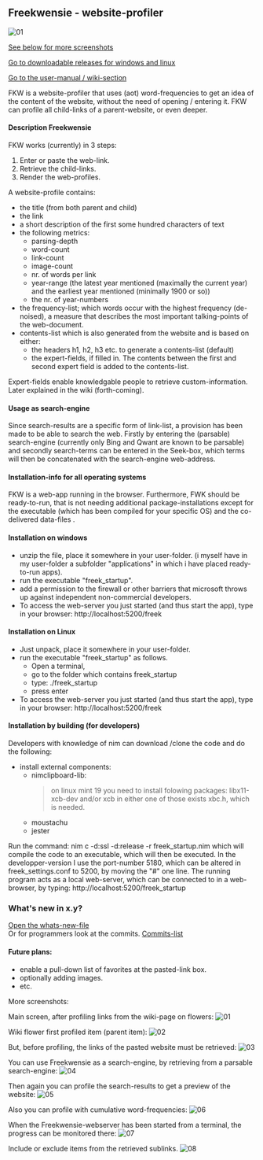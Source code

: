 ## Freekwensie - website-profiler

![01](mostfiles/pictures/01_wiki_flower_profiled.png)

[See below for more screenshots](#more-screenshots)

[Go to downloadable releases for windows and linux](https://github.com/some-avail/freekwensie/releases "Downloads for Freekwensie")

[Go to the user-manual / wiki-section](https://github.com/some-avail/freekwensie/wiki)

FKW is a website-profiler that uses (aot) word-frequencies to get an idea of the content of the website, without the need of opening / entering it. FKW can profile all child-links of a parent-website, or even deeper. 

#### Description Freekwensie

FKW works (currently) in 3 steps:
1. Enter or paste the web-link.
2. Retrieve the child-links.
3. Render the web-profiles.

A website-profile contains:
- the title (from both parent and child)
- the link
- a short description of the first some hundred characters of text
- the following metrics:
  - parsing-depth
  - word-count
  - link-count
  - image-count
  - nr. of words per link
  - year-range (the latest year mentioned (maximally the current year) and the earliest year mentioned (minimally 1900 or so))
  - the nr. of year-numbers 
- the frequency-list; which words occur with the highest frequency (de-noised), a measure that describes the most important talking-points of the web-document.
- contents-list which is also generated from the website and is based on either:
  - the headers h1, h2, h3 etc. to generate a contents-list (default)
  - the expert-fields, if filled in. The contents between the first and second expert field is added to the contents-list.

Expert-fields enable knowledgable people to retrieve custom-information. Later explained in the wiki (forth-coming).

#### Usage as search-engine
Since search-results are a specific form of link-list, a provision has been made to be able to search the web. Firstly by entering the (parsable) search-engine (currently only Bing and Qwant are known to be parsable) and secondly search-terms can be entered in the Seek-box, which terms will then be concatenated with the search-engine web-address.

#### Installation-info for all operating systems
FKW is a web-app running in the browser. Furthermore, FWK should be ready-to-run, that is not needing additional package-installations except for the executable (which has been compiled for your specific OS) and the co-delivered data-files .

#### Installation on windows
- unzip the file, place it somewhere in your user-folder. (i myself have in my user-folder a subfolder "applications" in which i have placed ready-to-run apps).
- run the executable "freek_startup".
- add a permission to the firewall or other barriers that microsoft throws up against independent non-commercial developers.
- To access the web-server you just started (and thus start the app), type in your browser: http://localhost:5200/freek

#### Installation on Linux
- Just unpack, place it somewhere in your user-folder. 
- run the executable "freek_startup" as follows. 
  - Open a terminal, 
  - go to the folder which contains freek_startup
  - type: ./freek_startup
  - press enter
- To access the web-server you just started (and thus start the app), type in your browser: http://localhost:5200/freek

#### Installation by building (for developers)
Developers with knowledge of nim can download /clone the code and do the following:
- install external components:
	- nimclipboard-lib:
		> on linux mint 19 you need to install folowing packages:
		> libx11-xcb-dev and/or xcb
		> in either one of those exists xbc.h, which is needed.
	- moustachu
	- jester

Run the command:
nim c -d:ssl -d:release -r freek_startup.nim
which will compile the code to an executable, which will then be executed. 
In the developper-version I use the port-number 5180, which can be altered in freek_settings.conf to 5200, by moving the "#" one line.
The running program acts as a local  web-server, which can be connected to in a web-browser, by typing:
http://localhost:5200/freek_startup

### What's new in x.y?
[Open the whats-new-file](mostfiles/whatsnew_fkw.txt)  
Or for programmers look at the commits.
[Commits-list](https://github.com/some-avail/freekwensie/commits/main)


#### Future plans:
- enable a pull-down list of favorites at the pasted-link box.
- optionally adding images.
- etc.


<a name="more-screenshots">More screenshots:</a>

Main screen, after profiling links from the wiki-page on flowers:
![01](mostfiles/pictures/01_wiki_flower_profiled.png)

Wiki flower first profiled item (parent item):
![02](mostfiles/pictures/02_wiki_flower_full_view.png)

But, before profiling, the links of the pasted website must be retrieved:
![03](mostfiles/pictures/03_wiki_flower_retrieved_links.png)

You can use Freekwensie as a search-engine, by retrieving from a parsable search-engine:
![04](mostfiles/pictures/04_search_engine_retrieved_results.png)

Then again you can profile the search-results to get a preview of the website:
![05](mostfiles/pictures/05_search_engine_profiled_results.png)

Also you can profile with cumulative word-frequencies:
![06](mostfiles/pictures/06_search_engine_profiled_with_cumulative_frequencies.png)

When the Freekwensie-webserver has been started from a terminal, the progress can be monitored there:
![07](mostfiles/pictures/07_monitor_progress_in_terminal.png)

Include or exclude items from the retrieved sublinks.
![08](mostfiles/pictures/08_include_exclude.png)
